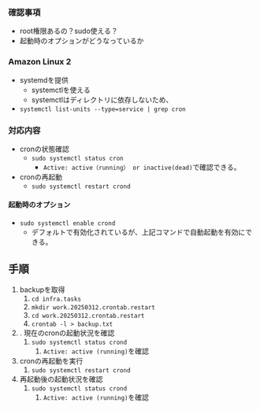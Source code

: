### 確認事項
- root権限あるの？sudo使える？
- 起動時のオプションがどうなっているか

### Amazon Linux 2
- systemdを提供
	- systemctlを使える
	- systemctlはディレクトリに依存しないため、
- `systemctl list-units --type=service | grep cron
`


### 対応内容
- cronの状態確認
	- `sudo systemctl status cron`
		- `Active: active（running） or inactive(dead)`で確認できる。
- cronの再起動
	- `sudo systemctl restart crond`
 

#### 起動時のオプション
- `sudo systemctl enable crond`
	- デフォルトで有効化されているが、上記コマンドで自動起動を有効にできる。
 

## 手順
1. backupを取得
	1. `cd infra.tasks`
	2. `mkdir work.20250312.crontab.restart`
	3. `cd work.20250312.crontab.restart`
	4. `crontab -l > backup.txt`
2. .  現在のcronの起動状況を確認
	1.  `sudo systemctl status crond`
		1.  `Active: active (running)`を確認
3.  cronの再起動を実行
	1.  `sudo systemctl restart crond`
4.  再起動後の起動状況を確認
	1.  `sudo systemctl status crond`
		1.  `Active: active (running)`を確認